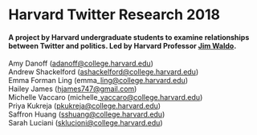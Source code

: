 # Harvard Twitter Research 2018

#### A project by Harvard undergraduate students to examine relationships between Twitter and politics. Led by Harvard Professor [Jim Waldo](https://www.seas.harvard.edu/directory/waldo).

Amy Danoff (adanoff@college.harvard.edu)  
Andrew Shackelford (ashackelford@college.harvard.edu)  
Emma Forman Ling (emma\_ling@college.harvard.edu)  
Hailey James (hjames747@gmail.com)  
Michelle Vaccaro (michelle\_vaccaro@college.harvard.edu)  
Priya Kukreja (pkukreja@college.harvard.edu)  
Saffron Huang (sshuang@college.harvard.edu)  
Sarah Luciani (sklucioni@college.harvard.edu)  
